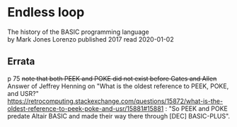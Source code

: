 # Endless loop
The history of the BASIC programming language  
by Mark Jones Lorenzo
published 2017
read 2020-01-02

## Errata

p 75
~~note that both PEEK and POKE did not exist before Gates and Allen~~  
Answer of Jeffrey Henning on "What is the oldest reference to PEEK, POKE, and USR?" https://retrocomputing.stackexchange.com/questions/15872/what-is-the-oldest-reference-to-peek-poke-and-usr/15881#15881 : "So PEEK and POKE predate Altair BASIC and made their way there through [DEC] BASIC-PLUS".
